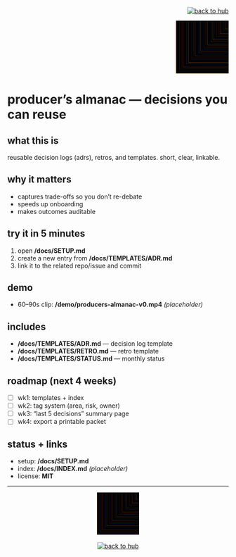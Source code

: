 <p align="right">
  <a href="https://github.com/ludus-scrinium/ludus-scrinium-hub">
    <img src="https://img.shields.io/badge/←%20back%20to%20hub-111?style=for-the-badge" alt="back to hub">
  </a>
</p>

<p align="right">
  <img src="./docs/heropfp.png" alt="producer’s almanac" width="120">
</p>

# producer’s almanac — decisions you can reuse

## what this is
reusable decision logs (adrs), retros, and templates. short, clear, linkable.

## why it matters
- captures trade-offs so you don’t re-debate
- speeds up onboarding
- makes outcomes auditable

## try it in 5 minutes
1) open **/docs/SETUP.md**
2) create a new entry from **/docs/TEMPLATES/ADR.md**
3) link it to the related repo/issue and commit

## demo
- 60–90s clip: **/demo/producers-almanac-v0.mp4** *(placeholder)*

## includes
- **/docs/TEMPLATES/ADR.md** — decision log template
- **/docs/TEMPLATES/RETRO.md** — retro template
- **/docs/TEMPLATES/STATUS.md** — monthly status

## roadmap (next 4 weeks)
- [ ] wk1: templates + index
- [ ] wk2: tag system (area, risk, owner)
- [ ] wk3: “last 5 decisions” summary page
- [ ] wk4: export a printable packet

## status + links
- setup: **/docs/SETUP.md**
- index: **/docs/INDEX.md** *(placeholder)*
- license: **MIT**

---

<p align="center">
  <img src="./docs/heropfp.png" alt="producer’s almanac" width="96">
</p>

<p align="center">
  <a href="https://github.com/ludus-scrinium/ludus-scrinium-hub">
    <img src="https://img.shields.io/badge/←%20back%20to%20hub-111?style=for-the-badge" alt="back to hub">
  </a>
</p>

